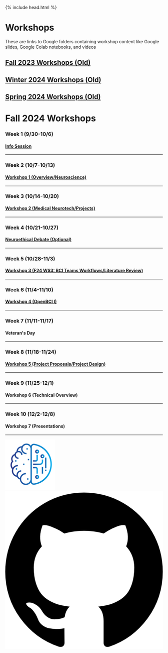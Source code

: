 <head>
  {% include head.html %}
  <title>CruX GitHub Page Home</title>
  <link rel="icon" type="image/x-icon" href="../images/favicon.ico">
</head>

<link rel="stylesheet" href="../css/styles.css">

# Workshops

These are links to Google folders containing workshop content like Google slides, Google Colab notebooks, and videos

## [Fall 2023 Workshops (Old)](FallWorkshops.md)

## [Winter 2024 Workshops (Old)](WinterWorkshops.md)

## [Spring 2024 Workshops (Old)](SpringWorkshops.md)

# Fall 2024 Workshops

### Week 1 (9/30-10/6)
#### [Info Session](https://docs.google.com/presentation/d/1erZSJ95yAmtkw6BMaYqX7oEQB8NmpldIsk45HySc8i4/edit#slide=id.p)
---
### Week 2 (10/7-10/13)
#### [Workshop 1 (Overview/Neuroscience)](https://drive.google.com/drive/u/5/folders/1wmRyXEJMorEowLCLgblsZsg89L1MgoAV)
---

### Week 3 (10/14-10/20)
#### [Workshop 2 (Medical Neurotech/Projects)](https://drive.google.com/drive/u/5/folders/1_Bc-YSl9CHDDdv7li4hQkFJ1K43QDH1D)
---
### Week 4 (10/21-10/27)
#### [Neuroethical Debate (Optional)](https://drive.google.com/drive/u/5/folders/1EsglW3sFSnKj1ilmKlwGZ60-bg-Gk8bK)
---
### Week 5 (10/28-11/3)
#### [Workshop 3 (F24 WS3: BCI Teams Workflows/Literature Review)](https://drive.google.com/drive/u/5/folders/1ROVMSiYN8CrrVdZxGBsWVs_lyVs344nP)
---

### Week 6 (11/4-11/10)
#### [Workshop 4 (OpenBCI I)](https://drive.google.com/drive/folders/1j6P0zVVQNyuczKIg5iEu5TNcWjDUNxFN?usp=drive_link)
---

### Week 7 (11/11-11/17)
#### Veteran's Day
---

### Week 8 (11/18-11/24)
#### [Workshop 5 (Project Proposals/Project Design)](https://drive.google.com/drive/u/5/folders/1YW8bPw2KNrqRRkiNazdMAXF1pJpgc2M2)
---

### Week 9 (11/25-12/1)
#### Workshop 6 (Technical Overview)
---
### Week 10 (12/2-12/8)
#### Workshop 7 (Presentations)
---

<footer>
    <div id = "images">
        <a href="https://cruxucla.com">
        <img  class = "logo" border = "0" src = "../images/cruxUclaLogo.webp" alt = "CruX UCLA"/>
        </a>
        <a href="https://github.com/CruXUCLA">
        <img class = "logo" border = "0" src = "../images/githubLogo.png" alt = "Github"/>
        </a>
    </div>
</footer>

